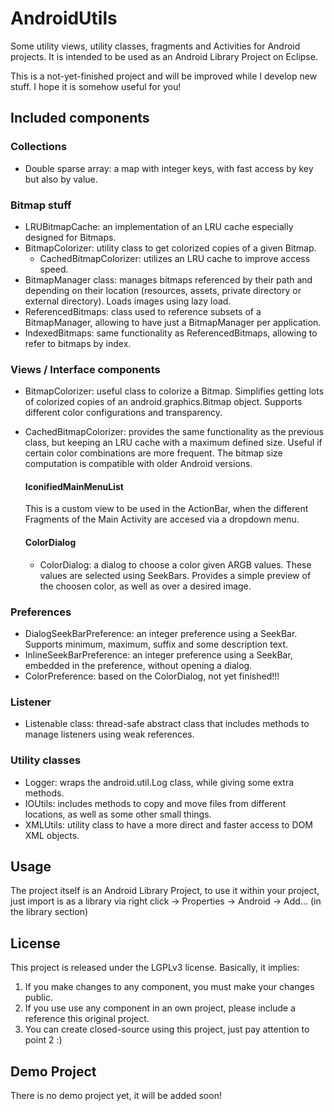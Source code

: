 AndroidUtils
============

Some utility views, utility classes, fragments and Activities for Android projects. It is intended to be used as an Android Library Project on Eclipse.

This is a not-yet-finished project and will be improved while I develop new stuff. I hope it is somehow useful for you!

Included components
-------------------

### Collections ###

- Double sparse array: a map with integer keys, with fast access by key but also by value.

### Bitmap stuff ###

- LRUBitmapCache: an implementation of an LRU cache especially designed for Bitmaps.
- BitmapColorizer: utility class to get colorized copies of a given Bitmap.
    - CachedBitmapColorizer: utilizes an LRU cache to improve access speed.
- BitmapManager class: manages bitmaps referenced by their path and depending on their location (resources, assets, private directory or external directory). Loads images using lazy load.
- ReferencedBitmaps: class used to reference subsets of a BitmapManager, allowing to have just a BitmapManager per application.
- IndexedBitmaps: same functionality as ReferencedBitmaps, allowing to refer to bitmaps by index.

### Views / Interface components ###

- BitmapColorizer: useful class to colorize a Bitmap. Simplifies getting lots of colorized copies of an android.graphics.Bitmap object. Supports different color configurations and transparency.
- CachedBitmapColorizer: provides the same functionality as the previous class, but keeping an LRU cache with a maximum defined size. Useful if certain color combinations are more frequent. The bitmap size computation is compatible with older Android versions.

    #### IconifiedMainMenuList ###
    
    This is a custom view to be used in the ActionBar, when the different Fragments of the Main Activity are accesed via a dropdown menu.


    #### ColorDialog ####
    
    - ColorDialog: a dialog to choose a color given ARGB values. These values are selected using SeekBars. Provides a simple preview of the choosen color, as well as over a desired image.
    
### Preferences ###

- DialogSeekBarPreference: an integer preference using a SeekBar. Supports minimum, maximum, suffix and some description text.
- InlineSeekBarPreference: an integer preference using a SeekBar, embedded in the preference, without opening a dialog.
- ColorPreference: based on the ColorDialog, not yet finished!!!

### Listener ###

- Listenable class: thread-safe abstract class that includes methods to manage listeners using weak references.

### Utility classes ###

- Logger: wraps the android.util.Log class, while giving some extra methods.
- IOUtils: includes methods to copy and move files from different locations, as well as some other small things.
- XMLUtils: utility class to have a more direct and faster access to DOM XML objects.

Usage
-----

The project itself is an Android Library Project, to use it within your project, just import is as a library via right click -> Properties -> Android -> Add... (in the library section)

License
-------

This project is released under the LGPLv3 license. Basically, it implies:
1. If you make changes to any component, you must make your changes public.
2. If you use use any component in an own project, please include a reference this original project.
3. You can create closed-source using this project, just pay attention to point 2 :)

Demo Project
------------

There is no demo project yet, it will be added soon!

